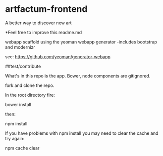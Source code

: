 artfactum-frontend
==================

A better way to discover new art

*Feel free to improve this readme.md

webapp scaffold using the yeoman webapp generator
-includes bootstrap and modernizr

see: https://github.com/yeoman/generator-webapp

##test/contribute

What's in this repo is the app. Bower, node components are gitignored.

fork and clone the repo.

In the root directory fire:

bower install

then:

npm install

If you have problems with npm install you may need to clear the cache and try again:

npm cache clear

